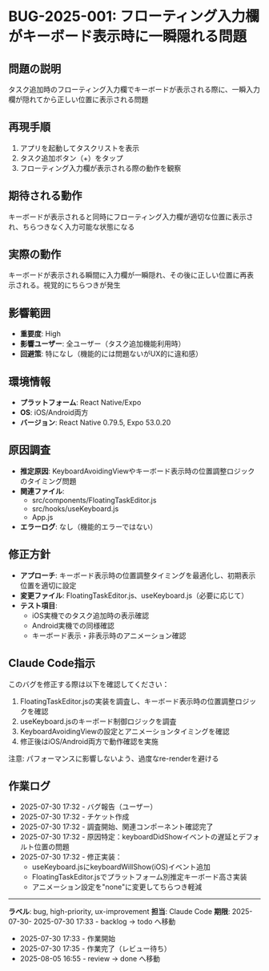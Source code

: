 # BUG-2025-001: フローティング入力欄がキーボード表示時に一瞬隠れる問題

## 問題の説明
タスク追加時のフローティング入力欄でキーボードが表示される際に、一瞬入力欄が隠れてから正しい位置に表示される問題

## 再現手順
1. アプリを起動してタスクリストを表示
2. タスク追加ボタン（+）をタップ
3. フローティング入力欄が表示される際の動作を観察

## 期待される動作
キーボードが表示されると同時にフローティング入力欄が適切な位置に表示され、ちらつきなく入力可能な状態になる

## 実際の動作
キーボードが表示される瞬間に入力欄が一瞬隠れ、その後に正しい位置に再表示される。視覚的にちらつきが発生

## 影響範囲
- **重要度**: High
- **影響ユーザー**: 全ユーザー（タスク追加機能利用時）
- **回避策**: 特になし（機能的には問題ないがUX的に違和感）

## 環境情報
- **プラットフォーム**: React Native/Expo
- **OS**: iOS/Android両方
- **バージョン**: React Native 0.79.5, Expo 53.0.20

## 原因調査
- **推定原因**: KeyboardAvoidingViewやキーボード表示時の位置調整ロジックのタイミング問題
- **関連ファイル**: 
  - src/components/FloatingTaskEditor.js
  - src/hooks/useKeyboard.js
  - App.js
- **エラーログ**: なし（機能的エラーではない）

## 修正方針
- **アプローチ**: キーボード表示時の位置調整タイミングを最適化し、初期表示位置を適切に設定
- **変更ファイル**: FloatingTaskEditor.js、useKeyboard.js（必要に応じて）
- **テスト項目**: 
  - iOS実機でのタスク追加時の表示確認
  - Android実機での同様確認
  - キーボード表示・非表示時のアニメーション確認

## Claude Code指示
このバグを修正する際は以下を確認してください：
1. FloatingTaskEditor.jsの実装を調査し、キーボード表示時の位置調整ロジックを確認
2. useKeyboard.jsのキーボード制御ロジックを調査
3. KeyboardAvoidingViewの設定とアニメーションタイミングを確認
4. 修正後はiOS/Android両方で動作確認を実施

注意: パフォーマンスに影響しないよう、過度なre-renderを避ける

## 作業ログ
- 2025-07-30 17:32 - バグ報告（ユーザー）
- 2025-07-30 17:32 - チケット作成
- 2025-07-30 17:32 - 調査開始、関連コンポーネント確認完了
- 2025-07-30 17:32 - 原因特定：keyboardDidShowイベントの遅延とデフォルト位置の問題
- 2025-07-30 17:32 - 修正実装：
  - useKeyboard.jsにkeyboardWillShow(iOS)イベント追加
  - FloatingTaskEditor.jsでプラットフォーム別推定キーボード高さ実装
  - アニメーション設定を"none"に変更してちらつき軽減

---
**ラベル**: bug, high-priority, ux-improvement
**担当**: Claude Code
**期限**: 2025-07-30- 2025-07-30 17:33 - backlog → todo へ移動
- 2025-07-30 17:33 - 作業開始
- 2025-07-30 17:35 - 作業完了（レビュー待ち）
- 2025-08-05 16:55 - review → done へ移動
